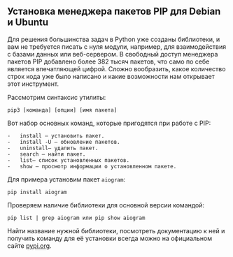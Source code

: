 ## Установка менеджера пакетов PIP для Debian и Ubuntu

Для решения большинства задач в Python уже созданы библиотеки, и вам не требуется писать с нуля модули, например, для взаимодействия с базами данных или веб-сервером. В свободный доступ менеджера пакетов PIP добавлено более 382 тысяч пакетов, что само по себе является впечатляющей цифрой. Сложно вообразить, какое количество строк кода уже было написано и какие возможности нам открывает этот инструмент.

Рассмотрим синтаксис утилиты:

```
pip3 [команда] [опции] [имя пакета]
```

Вот набор основных команд, которые пригодятся при работе с PIP:

```
-   install — установить пакет.
-   install -U — обновление пакетов.
-   uninstall— удалить пакет.
-   search — найти пакет.
-   list— список установленных пакетов.
-   show — просмотр информации о установленном пакете.
```

Для примера установим пакет `aiogram`: 

```
pip install aiogram
```

Проверяем наличие библиотеки для основной версии командой:

```
pip list | grep aiogram или pip show aiogram
```

Найти название нужной библиотеки, посмотреть документацию к ней и получить команду для её установки всегда можно на официальном сайте [pypi.org](https://pypi.org/).